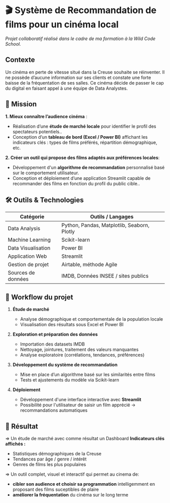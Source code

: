 # 🎬 Système de Recommandation de films pour un cinéma local
*Projet collaboratif réalisé dans le cadre de ma formation à la Wild Code School.*
## Contexte

Un cinéma en perte de vitesse situé dans la Creuse souhaite se réinventer. Il ne possède d’aucune information sur ses clients et constate une forte baisse de la fréquentation de ses salles.
Ce cinéma décide de passer le cap du digital en faisant appel à une équipe de Data Analystes.

## 🎯 Mission

**1. Mieux connaître l’audience cinéma** :  
-  Réalisation d’une **étude de marché locale** pour identifier le profil des spectateurs potentiels..  
-  Conception d’un **tableau de bord (Excel / Power BI)** affichant les indicateurs clés : types de films préférés, répartition démographique, etc.

**2. Créer un outil qui propose des films adaptés aux préférences locales**:   
-  Développement d'un **algorithme de recommandation** personnalisé basé sur le comportement utilisateur.  
-  Conception et déploiement d’une application Streamlit capable de recommander des films en fonction du profil du public cible..  


## 🛠️ Outils & Technologies

| Catégorie                    | Outils / Langages |
|-----------------------------|-------------------|
| Data Analysis               | Python, Pandas, Matplotlib, Seaborn, Plotly |
| Machine Learning            | Scikit-learn |
| Data Visualisation          | Power BI | Excel
| Application Web             | Streamlit |
| Gestion de projet           | Airtable, méthode Agile |
| Sources de données          | IMDB, Données INSEE / sites publics |


## 🔄 Workflow du projet

1. **Étude de marché**
   - Analyse démographique et comportementale de la population locale
   - Visualisation des résultats sous Excel et Power BI

2. **Exploration et préparation des données**
   - Importation des datasets IMDB
   - Nettoyage, jointures, traitement des valeurs manquantes
   - Analyse exploratoire (corrélations, tendances, préférences)

3. **Développement du système de recommandation**
   - Mise en place d’un algorithme basé sur les similarités entre films
   - Tests et ajustements du modèle via Scikit-learn

4. **Déploiement**
   - Développement d'une interface interactive avec **Streamlit**
   - Possibilité pour l'utilisateur de saisir un film apprécié → recommandations automatiques

## 🚀 Résultat
=> Un étude de marché avec comme résultat un Dashboard **Indicateurs clés affichés :**  
- Statistiques démographiques de la Creuse
- Tendances par âge / genre / intérêt
- Genres de films les plus populaires
  
=> Un outil complet, visuel et interactif qui permet au cinema de:  
- **cibler son audience et choisir sa programmation** intelligemment en proposant des films suceptibles de plaire
- **améliorer la fréquentation** du cinéma sur le long terme

